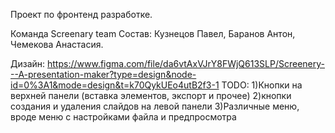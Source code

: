 Проект по фронтенд разработке.

Команда Screenary team
  Состав:
    Кузнецов Павел,
    Баранов Антон,
    Чемекова Анастасия.
    
  Дизайн:
    https://www.figma.com/file/da6vtAxVJrY8FWjQ613SLP/Screenery---A-presentation-maker?type=design&node-id=0%3A1&mode=design&t=k70QykUEo4utB2f3-1
    TODO:
      1)Кнопки на верхней панели (вставка элементов, экспорт и прочее)
      2)кнопки создания и удаления слайдов на левой панели
      3)Различные меню, вроде меню с настройками файла и предпросмотра